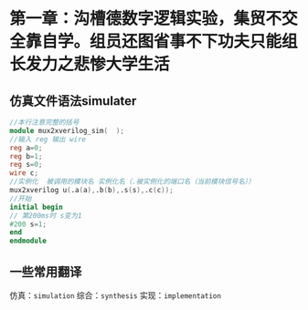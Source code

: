 # 第一章：沟槽德数字逻辑实验，集贸不交全靠自学。组员还图省事不下功夫只能组长发力之悲惨大学生活

## 仿真文件语法**simulater**

``` verilog
//本行注意完整的括号
module mux2xverilog_sim(  );
//输入 reg 输出 wire
reg a=0;
reg b=1;
reg s=0;
wire c;
//实例化  被调用的模块名 实例化名（.被实例化的端口名（当前模块信号名））
mux2xverilog u(.a(a),.b(b),.s(s),.c(c));
//开始
initial begin
// 第200ms时 s变为1
#200 s=1;
end
endmodule
```

## 一些常用翻译

仿真：`simulation`
综合：`synthesis`
实现：`implementation`
